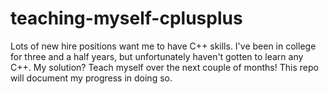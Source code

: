 # teaching-myself-cplusplus
Lots of new hire positions want me to have C++ skills. I've been in college for three and a half years, but unfortunately haven't gotten to learn any C++. My solution? Teach myself over the next couple of months! This repo will document my progress in doing so.
